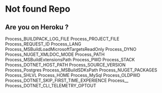 # Not found Repo

## Are you on  Heroku ? 

Process_BUILDPACK_LOG_FILE
Process_PROJECT_FILE
Process_REQUEST_ID
Process_LANG
Process_MSBuildLoadMicrosoftTargetsReadOnly
Process_DYNO
Process_NUGET_XMLDOC_MODE
Process_PATH
Process_MSBuildExtensionsPath
Process_PWD
Process_STACK
Process_DOTNET_HOST_PATH
Process_SOURCE_VERSION
Process_Postgres
Process_MSBuildSDKsPath
Process_NUGET_PACKAGES
Process_SHLVL
Process_HOME
Process_MySql
Process_OLDPWD
Process_DOTNET_SKIP_FIRST_TIME_EXPERIENCE
Process__
Process_DOTNET_CLI_TELEMETRY_OPTOUT